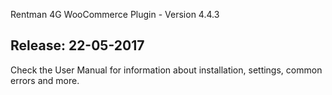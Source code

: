 Rentman 4G WooCommerce Plugin - Version 4.4.3

Release: 22-05-2017
-----------------------------
Check the User Manual for information about installation, settings, common errors and more.
